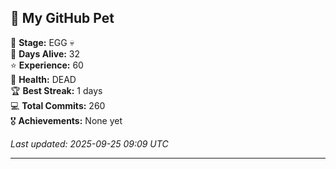 ## 🐾 My GitHub Pet

🥚 **Stage:** EGG 💀  
📅 **Days Alive:** 32  
⭐ **Experience:** 60  
💓 **Health:** DEAD  
🏆 **Best Streak:** 1 days  
💻 **Total Commits:** 260  
🎖️ **Achievements:** None yet  

*Last updated: 2025-09-25 09:09 UTC*

---
